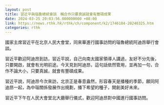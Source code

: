 ```yaml
---
layout: post
title: 習近平與瑙魯總統會談　稱合作只要真誠就會有豐碩成果
date: 2024-03-25 20:03:56.000000000 +08:00
link: https://news.rthk.hk/rthk/ch/component/k2/1746184-20240325.htm
categories: rthk
---
```


國家主席習近平在北京人民大會堂，同來華進行國事訪問的瑙魯總統阿迪昂舉行會談。

習近平歡迎阿迪昂到訪，習近平說，自己向南太國家領導人講過，友好不分先後，只要開啟，就會有光明前途。今天見到阿迪昂，這句話依然管用，並再加一句，合作不論大小，只要真誠，就會有豐碩成果。

習近平說，阿迪昂今次來訪，北京正是春意盎然，形容春天是播種的季節，願同阿迪昂一起，為中瑙關係發展作出規劃，播下希望的種子，開創美好未來。

習近平下午在人民大會堂北大廳舉行儀式，歡迎阿迪昂對中國進行國事訪問。
